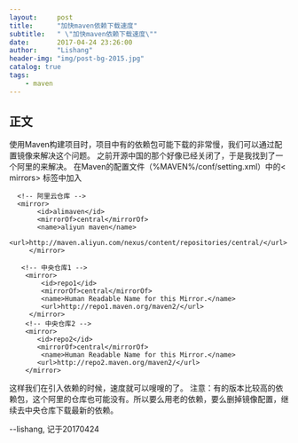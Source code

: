 ```yaml
---
layout:     post
title:      "加快maven依赖下载速度"
subtitle:   " \"加快maven依赖下载速度\""
date:       2017-04-24 23:26:00
author:     "Lishang"
header-img: "img/post-bg-2015.jpg"
catalog: true
tags:
    - maven
---
```


## 正文

使用Maven构建项目时，项目中有的依赖包可能下载的非常慢，我们可以通过配置镜像来解决这个问题。 
之前开源中国的那个好像已经关闭了，于是我找到了一个阿里的来解决。 
在Maven的配置文件（%MAVEN%/conf/setting.xml）中的< mirrors> 标签中加入


      <!-- 阿里云仓库 -->
      <mirror>
           <id>alimaven</id>
           <mirrorOf>central</mirrorOf>
           <name>aliyun maven</name>
            <url>http://maven.aliyun.com/nexus/content/repositories/central/</url>
         </mirror>

       <!-- 中央仓库1 -->
        <mirror>
            <id>repo1</id>
            <mirrorOf>central</mirrorOf>
            <name>Human Readable Name for this Mirror.</name>
            <url>http://repo1.maven.org/maven2/</url>
         </mirror>
        <!-- 中央仓库2 -->
        <mirror>
           <id>repo2</id>
           <mirrorOf>central</mirrorOf>
            <name>Human Readable Name for this Mirror.</name>
           <url>http://repo2.maven.org/maven2/</url>
        </mirror>

这样我们在引入依赖的时候，速度就可以嗖嗖的了。 
注意：有的版本比较高的依赖包，这个阿里的仓库也可能没有。所以要么用老的依赖，要么删掉镜像配置，继续去中央仓库下载最新的依赖。

--lishang, 记于20170424

